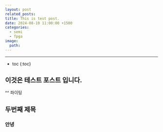 ```yaml
---
layout: post
related_posts: 
title: This is test post.
date: 2024-08-10 11:00:00 +1500
categories:
  - semi
  - fpga
image:
  path:
---
```

* * *
* toc
{:toc}

## 이것은 테스트 포스트 입니다.
^^
파이팅
## 두번째 제목
### 안녕
